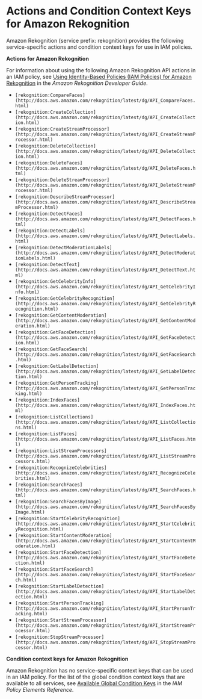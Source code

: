 # Actions and Condition Context Keys for Amazon Rekognition<a name="list_rekognition"></a>

Amazon Rekognition \(service prefix: rekognition\) provides the following service\-specific actions and condition context keys for use in IAM policies\.

**Actions for Amazon Rekognition**

For information about using the following Amazon Rekognition API actions in an IAM policy, see [Using Identity\-Based Policies \(IAM Policies\) for Amazon Rekognition](http://docs.aws.amazon.com/rekognition/latest/dg//using-identity-based-policies.html) in the *Amazon Rekognition Developer Guide*\.
+ `[rekognition:CompareFaces](http://docs.aws.amazon.com/rekognition/latest/dg/API_CompareFaces.html)`
+ `[rekognition:CreateCollection](http://docs.aws.amazon.com/rekognition/latest/dg/API_CreateCollection.html)`
+ `[rekognition:CreateStreamProcessor](http://docs.aws.amazon.com/rekognition/latest/dg/API_CreateStreamProcessor.html)`
+ `[rekognition:DeleteCollection](http://docs.aws.amazon.com/rekognition/latest/dg/API_DeleteCollection.html)`
+ `[rekognition:DeleteFaces](http://docs.aws.amazon.com/rekognition/latest/dg/API_DeleteFaces.html)`
+ `[rekognition:DeleteStreamProcessor](http://docs.aws.amazon.com/rekognition/latest/dg/API_DeleteStreamProcessor.html)`
+ `[rekognition:DescribeStreamProcessor](http://docs.aws.amazon.com/rekognition/latest/dg/API_DescribeStreamProcessor.html)`
+ `[rekognition:DetectFaces](http://docs.aws.amazon.com/rekognition/latest/dg/API_DetectFaces.html)`
+ `[rekognition:DetectLabels](http://docs.aws.amazon.com/rekognition/latest/dg/API_DetectLabels.html)`
+ `[rekognition:DetectModerationLabels](http://docs.aws.amazon.com/rekognition/latest/dg/API_DetectModerationLabels.html)`
+ `[rekognition:DetectText](http://docs.aws.amazon.com/rekognition/latest/dg/API_DetectText.html)`
+ `[rekognition:GetCelebrityInfo](http://docs.aws.amazon.com/rekognition/latest/dg/API_GetCelebrityInfo.html)`
+ `[rekognition:GetCelebrityRecognition](http://docs.aws.amazon.com/rekognition/latest/dg/API_GetCelebrityRecognition.html)`
+ `[rekognition:GetContentModeration](http://docs.aws.amazon.com/rekognition/latest/dg/API_GetContentModeration.html)`
+ `[rekognition:GetFaceDetection](http://docs.aws.amazon.com/rekognition/latest/dg/API_GetFaceDetection.html)`
+ `[rekognition:GetFaceSearch](http://docs.aws.amazon.com/rekognition/latest/dg/API_GetFaceSearch.html)`
+ `[rekognition:GetLabelDetection](http://docs.aws.amazon.com/rekognition/latest/dg/API_GetLabelDetection.html)`
+ `[rekognition:GetPersonTracking](http://docs.aws.amazon.com/rekognition/latest/dg/API_GetPersonTracking.html)`
+ `[rekognition:IndexFaces](http://docs.aws.amazon.com/rekognition/latest/dg/API_IndexFaces.html)`
+ `[rekognition:ListCollections](http://docs.aws.amazon.com/rekognition/latest/dg/API_ListCollections.html)`
+ `[rekognition:ListFaces](http://docs.aws.amazon.com/rekognition/latest/dg/API_ListFaces.html)`
+ `[rekognition:ListStreamProcessors](http://docs.aws.amazon.com/rekognition/latest/dg/API_ListStreamProcessors.html)`
+ `[rekognition:RecognizeCelebrities](http://docs.aws.amazon.com/rekognition/latest/dg/API_RecognizeCelebrities.html)`
+ `[rekognition:SearchFaces](http://docs.aws.amazon.com/rekognition/latest/dg/API_SearchFaces.html)`
+ `[rekognition:SearchFacesByImage](http://docs.aws.amazon.com/rekognition/latest/dg/API_SearchFacesByImage.html)`
+ `[rekognition:StartCelebrityRecognition](http://docs.aws.amazon.com/rekognition/latest/dg/API_StartCelebrityRecognition.html)`
+ `[rekognition:StartContentModeration](http://docs.aws.amazon.com/rekognition/latest/dg/API_StartContentModeration.html)`
+ `[rekognition:StartFaceDetection](http://docs.aws.amazon.com/rekognition/latest/dg/API_StartFaceDetection.html)`
+ `[rekognition:StartFaceSearch](http://docs.aws.amazon.com/rekognition/latest/dg/API_StartFaceSearch.html)`
+ `[rekognition:StartLabelDetection](http://docs.aws.amazon.com/rekognition/latest/dg/API_StartLabelDetection.html)`
+ `[rekognition:StartPersonTracking](http://docs.aws.amazon.com/rekognition/latest/dg/API_StartPersonTracking.html)`
+ `[rekognition:StartStreamProcessor](http://docs.aws.amazon.com/rekognition/latest/dg/API_StartStreamProcessor.html)`
+ `[rekognition:StopStreamProcessor](http://docs.aws.amazon.com/rekognition/latest/dg/API_StopStreamProcessor.html)`

**Condition context keys for Amazon Rekognition**

Amazon Rekognition has no service\-specific context keys that can be used in an IAM policy\. For the list of the global condition context keys that are available to all services, see [Available Global Condition Keys](reference_policies_condition-keys.md#AvailableKeys) in the *IAM Policy Elements Reference*\.